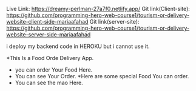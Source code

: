Live Link: https://dreamy-perlman-27a7f0.netlify.app/
Git link(Client-site): https://github.com/programming-hero-web-course1/tourism-or-delivery-website-client-side-mariaafahad
Git link(server-site): https://github.com/programming-hero-web-course1/tourism-or-delivery-website-server-side-mariaafahad

i deploy my backend code in HEROKU but i cannot use it.

*This Is a Food Orde Delivery App.
* you can order Your Food Here.
* You can see Your Order.
*Here are some special Food You can order.
* You can see the mao Here.
